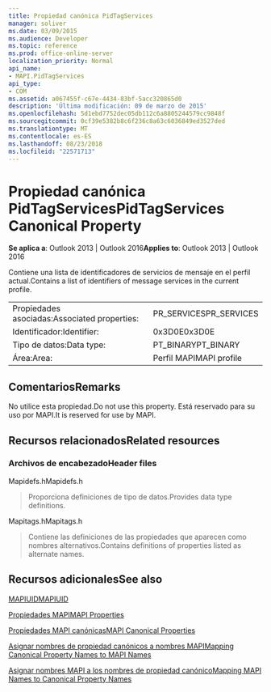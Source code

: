 ```yaml
---
title: Propiedad canónica PidTagServices
manager: soliver
ms.date: 03/09/2015
ms.audience: Developer
ms.topic: reference
ms.prod: office-online-server
localization_priority: Normal
api_name:
- MAPI.PidTagServices
api_type:
- COM
ms.assetid: a067455f-c67e-4434-83bf-5acc320865d0
description: 'Última modificación: 09 de marzo de 2015'
ms.openlocfilehash: 5d1ebd7752dec05db112c6a8805244579cc9848f
ms.sourcegitcommit: 0cf39e5382b8c6f236c8a63c6036849ed3527ded
ms.translationtype: MT
ms.contentlocale: es-ES
ms.lasthandoff: 08/23/2018
ms.locfileid: "22571713"
---
```

# <a name="pidtagservices-canonical-property"></a><span data-ttu-id="baf74-103">Propiedad canónica PidTagServices</span><span class="sxs-lookup"><span data-stu-id="baf74-103">PidTagServices Canonical Property</span></span>

  
  
<span data-ttu-id="baf74-104">**Se aplica a**: Outlook 2013 | Outlook 2016</span><span class="sxs-lookup"><span data-stu-id="baf74-104">**Applies to**: Outlook 2013 | Outlook 2016</span></span> 
  
<span data-ttu-id="baf74-105">Contiene una lista de identificadores de servicios de mensaje en el perfil actual.</span><span class="sxs-lookup"><span data-stu-id="baf74-105">Contains a list of identifiers of message services in the current profile.</span></span>
  
|||
|:-----|:-----|
|<span data-ttu-id="baf74-106">Propiedades asociadas:</span><span class="sxs-lookup"><span data-stu-id="baf74-106">Associated properties:</span></span>  <br/> |<span data-ttu-id="baf74-107">PR_SERVICES</span><span class="sxs-lookup"><span data-stu-id="baf74-107">PR_SERVICES</span></span>  <br/> |
|<span data-ttu-id="baf74-108">Identificador:</span><span class="sxs-lookup"><span data-stu-id="baf74-108">Identifier:</span></span>  <br/> |<span data-ttu-id="baf74-109">0x3D0E</span><span class="sxs-lookup"><span data-stu-id="baf74-109">0x3D0E</span></span>  <br/> |
|<span data-ttu-id="baf74-110">Tipo de datos:</span><span class="sxs-lookup"><span data-stu-id="baf74-110">Data type:</span></span>  <br/> |<span data-ttu-id="baf74-111">PT_BINARY</span><span class="sxs-lookup"><span data-stu-id="baf74-111">PT_BINARY</span></span>  <br/> |
|<span data-ttu-id="baf74-112">Área:</span><span class="sxs-lookup"><span data-stu-id="baf74-112">Area:</span></span>  <br/> |<span data-ttu-id="baf74-113">Perfil MAPI</span><span class="sxs-lookup"><span data-stu-id="baf74-113">MAPI profile</span></span>  <br/> |
   
## <a name="remarks"></a><span data-ttu-id="baf74-114">Comentarios</span><span class="sxs-lookup"><span data-stu-id="baf74-114">Remarks</span></span>

<span data-ttu-id="baf74-115">No utilice esta propiedad.</span><span class="sxs-lookup"><span data-stu-id="baf74-115">Do not use this property.</span></span> <span data-ttu-id="baf74-116">Está reservado para su uso por MAPI.</span><span class="sxs-lookup"><span data-stu-id="baf74-116">It is reserved for use by MAPI.</span></span>
  
## <a name="related-resources"></a><span data-ttu-id="baf74-117">Recursos relacionados</span><span class="sxs-lookup"><span data-stu-id="baf74-117">Related resources</span></span>

### <a name="header-files"></a><span data-ttu-id="baf74-118">Archivos de encabezado</span><span class="sxs-lookup"><span data-stu-id="baf74-118">Header files</span></span>

<span data-ttu-id="baf74-119">Mapidefs.h</span><span class="sxs-lookup"><span data-stu-id="baf74-119">Mapidefs.h</span></span>
  
> <span data-ttu-id="baf74-120">Proporciona definiciones de tipo de datos.</span><span class="sxs-lookup"><span data-stu-id="baf74-120">Provides data type definitions.</span></span>
    
<span data-ttu-id="baf74-121">Mapitags.h</span><span class="sxs-lookup"><span data-stu-id="baf74-121">Mapitags.h</span></span>
  
> <span data-ttu-id="baf74-122">Contiene las definiciones de las propiedades que aparecen como nombres alternativos.</span><span class="sxs-lookup"><span data-stu-id="baf74-122">Contains definitions of properties listed as alternate names.</span></span>
    
## <a name="see-also"></a><span data-ttu-id="baf74-123">Recursos adicionales</span><span class="sxs-lookup"><span data-stu-id="baf74-123">See also</span></span>



[<span data-ttu-id="baf74-124">MAPIUID</span><span class="sxs-lookup"><span data-stu-id="baf74-124">MAPIUID</span></span>](mapiuid.md)


[<span data-ttu-id="baf74-125">Propiedades MAPI</span><span class="sxs-lookup"><span data-stu-id="baf74-125">MAPI Properties</span></span>](mapi-properties.md)
  
[<span data-ttu-id="baf74-126">Propiedades MAPI canónicas</span><span class="sxs-lookup"><span data-stu-id="baf74-126">MAPI Canonical Properties</span></span>](mapi-canonical-properties.md)
  
[<span data-ttu-id="baf74-127">Asignar nombres de propiedad canónicos a nombres MAPI</span><span class="sxs-lookup"><span data-stu-id="baf74-127">Mapping Canonical Property Names to MAPI Names</span></span>](mapping-canonical-property-names-to-mapi-names.md)
  
[<span data-ttu-id="baf74-128">Asignar nombres MAPI a los nombres de propiedad canónico</span><span class="sxs-lookup"><span data-stu-id="baf74-128">Mapping MAPI Names to Canonical Property Names</span></span>](mapping-mapi-names-to-canonical-property-names.md)

